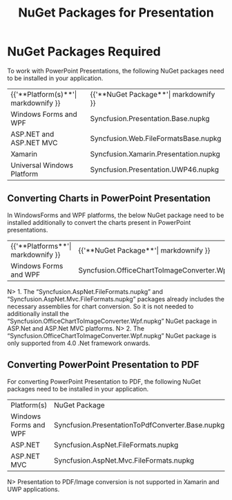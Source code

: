 ﻿---
title: NuGet Packages for Presentation
description: NuGet Packages for Presentation library
platform: file-formats
control: Presentation
documentation: UG
---
# NuGet Packages Required

To work with PowerPoint Presentations, the following NuGet packages need to be installed in your application.

<table>
<tr>
<td>
{{'**Platform(s)**'| markdownify }}
</td>
<td>
{{'**NuGet Package**'| markdownify }}
</td>
</tr>
<tr>
<td>
Windows Forms and WPF
</td>
<td>
Syncfusion.Presentation.Base.nupkg
</td>
</tr>
<tr>
<td>
ASP.NET and ASP.NET MVC
</td>
<td>
Syncfusion.Web.FileFormatsBase.nupkg
</td>
</tr>
<tr>
<td>
Xamarin
</td>
<td>
Syncfusion.Xamarin.Presentation.nupkg
</td>
</tr>
<tr>
<td>
Universal Windows Platform
</td>
<td>
Syncfusion.Presentation.UWP46.nupkg
</td>
</tr>
</table>

## Converting Charts in PowerPoint Presentation

In WindowsForms and WPF platforms, the below NuGet package need to be installed additionally to convert the charts present in PowerPoint presentations.

<table>
<tr>
<td>
{{'**Platforms**'| markdownify }}
</td>
<td>
{{'**NuGet Package**'| markdownify }}
</td>
</tr>
<tr>
<td>
Windows Forms and WPF
</td>
<td>
Syncfusion.OfficeChartToImageConverter.Wpf.nupkg
</td>
</tr>
</table>

N> 1. The “Syncfusion.AspNet.FileFormats.nupkg” and “Syncfusion.AspNet.Mvc.FileFormats.nupkg” packages already includes the necessary assemblies for chart conversion. So it is not needed to additionally install the “Syncfusion.OfficeChartToImageConverter.Wpf.nupkg” NuGet package in ASP.Net and ASP.Net MVC platforms.
N> 2. The “Syncfusion.OfficeChartToImageConverter.Wpf.nupkg” NuGet package is only supported from 4.0 .Net framework onwards.

## Converting PowerPoint Presentation to PDF

For converting PowerPoint Presentation to PDF, the following NuGet packages need to be installed in your application.

<table>
<tr>
<td>
Platform(s)
</td>
<td>
NuGet Package
</td>
</tr>
<tr>
<td>
Windows Forms and WPF
</td>
<td>
Syncfusion.PresentationToPdfConverter.Base.nupkg
</td>
</tr>
<tr>
<td>
ASP.NET
</td>
<td>
Syncfusion.AspNet.FileFormats.nupkg
</td>
</tr>
<tr>
<td>
ASP.NET MVC
</td>
<td>
Syncfusion.AspNet.Mvc.FileFormats.nupkg
</td>
</tr>
</table>

N> Presentation to PDF/Image conversion is not supported in Xamarin and UWP applications. 
